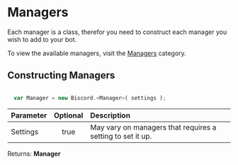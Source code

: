 # Managers

Each manager is a class, therefor you need to construct each manager you wish to add to your bot.

To view the available managers, visit the [Managers](/docs/managers) category.

## Constructing Managers

```javascript

  var Manager = new Biscord.<Manager>( settings );

```

| Parameter | Optional | Description |
| :-------- | :------: | :---------- |
| Settings  | true | May vary on managers that requires a setting to set it up.| 

Returns: **Manager**